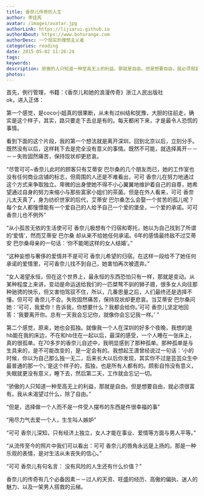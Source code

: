 ```yaml
---
title: 香奈儿传奇的人生
author: 李佳芮
avatar: /images/avatar.jpg
authorLink: https://lijiarui.github.io
authorAbout: https://www.botorange.com
authorDesc: 一个现实的理想主义者
categories: reading
date: 2015-05-02 11:26:24
tags:
keywords:
description: 骄傲的人只知道一种至高无上的利益，那就是自由。但是想要自由，就必须很富有。我从未渴望过什么，除了自由。
photos:
---
```


首先，例行管理，书籍：《香奈儿和她的浪漫传奇》浙江人民出版社       
ok，进入正体：       

第一个感觉，是coco小姐真的很果断，从未有过纠结和犹豫，大胆的往前走，确实是这个样子，其实，路只要走下去总是有的。每天都闲下来，才是最令人恐慌的事情。       

看到下面的这个片段，我的第一个想法就是离开深圳，回到北京以后，立刻分手。既然没有以后，这样耗下去是完全没有意义的事情。既然不可能，就选择离开－－－－失败固然痛苦，保持现状却更悲哀。       

“尽管可可~香奈儿此时的顾客只有艾蒂安 巴尔桑的几个朋友而已，她的工作室也没有任何商业店铺的标志，但周围的人还是不难看出，可可 香奈儿在努力地通过这个方式来争取独立。卑微的出身使她不得不小心翼翼地维护着自己的自尊，她希望通过自身的努力来缩小与那些富家小姐们的茶菌。但是在外人看来，可可 香奈儿太天真了，身为纺织世家的后代，艾蒂安 巴尔桑怎么会娶一个贫苦的孤儿呢？每个女人都憧憬能有一个爱自己的人给予自己一个爱的堡垒，一个爱的承诺。可可 香奈儿也不例外”
       
“从小孤苦无依的生活使可可 香奈儿极想有个归宿和寄托，她以为自己找到了所谓的‘爱情’，然而艾蒂安 巴尔桑 却从来不给她任何承诺。6年的感情最终敌不过艾蒂安 巴尔桑母亲的一句话：‘你不能喝这样的女人结婚’。”       

“这种妄想与奢侈的爱情并不是可可 香奈儿希望的归宿。在这样一段给不了她任何承诺的爱情里，可可香奈儿找不到自己，她害怕再次被遗弃。”       

“女人渴望永恒，但在这个世界上，最永恒的东西恐怕只有一样，那就是变动。从某种程度上来讲，变动是命运送给我们的一匹桀骜不驯的狮子骢，很多女人向往那种驰骋的快乐，但又害怕驾驭不住，所以，几番思量之后，人们最终还是选择不懂。但可可 香奈儿不会。失败固然痛苦，保持现状却更悲哀。当艾蒂安 巴尔桑问她：‘可可，我爱你！告诉我，你想要什么？我都会给你。’可可 香奈儿坚定地回答：‘我要离开你。总有一天我会忘记你，就像你会忘记我一样。’ ”       


第二个感觉，原来，她也会孤独。就像我一个人在深圳的好多个夜晚，我想的是hb能在我的床边，不在和hb住在一起以后，最深的感受，一个人睡在一张床上，真的很孤单。在70多岁的香奈儿自述中，我明显感到了那种孤单。那种孤单是与生具来的，是不可能改变的，是一定会有的。我想起王潇曾经说过一句话：‘小的时候，你以为自己那么独一无二，后来长大以后你发现，其实你不过是芸芸众生中最普通的那一个。’是这个样子的，孤独，也是所有人都有的。顾影自怜没有意义，失眠就更没有意义，睡下去，然后第二天，工作就会忘记一切。       

“骄傲的人只知道一种至高无上的利益，那就是自由。但是想要自由，就必须很富有。我从未渴望过什么，除了自由。”       

“但是，选择做一个人而不是一件受人摆布的东西是件很幸福的事”       

“用尽力气去爱一个人，生生叫人嫉妒”       

“可可 香奈儿深知，只有经济上独立，女人才能在事业、爱情等方面与男人平等。”       

“从流传至今的照片中我们可以看出：可可 香奈儿的唇角永远是上扬的。那是一种乐观的表情，是对生活从未丧失的信心。”       

“可可 香奈儿有句名言： 没有风险的人生还有什么价值？”       


香奈儿的传奇有几个必备因素－－过人的天资、旺盛的经历、高傲的偏执、迷人的魅力、以及一架男人搭救的云梯。
